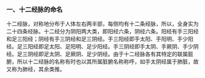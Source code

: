 ### 一、十二经脉的命名

十二经脉，对称地分布于人体左右两半部，每侧均有十二条经脉，所以，全身实为二十四条经脉。十二经分为阴阳两大类，即阳经六条，阴经六条。阳经有手三阳经和足三阳经；阴经有手三阴经和足三阴经。手三阳经即手太阳、手阳明、手少阳经。足三阳经即足太阳、足阳明、足少阳经。手三阴经即手太阴、手厥阴、手少阴经。足三阴经即足太阴、足厥阴、足少阴经。由于十二经脉各有其特定的联属脏腑，所以十二经脉的名称有时也以其所属脏腑名称称呼，如手太阴经属于肺脏，故又称为肺经，其余类推。
